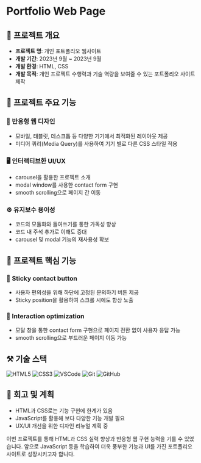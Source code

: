 # Portfolio Web Page

## 📆 프로젝트 개요

- **프로젝트 명**: 개인 포트폴리오 웹사이트  
- **개발 기간**: 2023년 9월 ~ 2023년 9월
- **개발 환경**: HTML, CSS
- **개발 목적**: 개인 프로젝트 수행력과 기술 역량을 보여줄 수 있는 포트폴리오 사이트 제작

## 🎯 프로젝트 주요 기능

### 📐 반응형 웹 디자인

- 모바일, 태블릿, 데스크톱 등 다양한 기기에서 최적화된 레이아웃 제공  
- 미디어 쿼리(Media Query)를 사용하여 기기 별로 다른 CSS 스타일 적용

### 🖥️ 인터랙티브한 UI/UX

- carousel을 활용한 프로젝트 소개
- modal window를 사용한 contact form 구현
- smooth scrolling으로 페이지 간 이동

### ⚙️ 유지보수 용이성  

- 코드의 모듈화와 들여쓰기를 통한 가독성 향상
- 코드 내 주석 추가로 이해도 증대
- carousel 및 modal 기능의 재사용성 확보

## 💎 프로젝트 핵심 기능

### 📌 Sticky contact button

- 사용자 편의성을 위해 하단에 고정된 문의하기 버튼 제공
- Sticky position을 활용하여 스크롤 시에도 항상 노출

### 💬 Interaction optimization

- 모달 창을 통한 contact form 구현으로 페이지 전환 없이 사용자 응답 가능  
- smooth scrolling으로 부드러운 페이지 이동 가능

## ⚒️ 기술 스택

![HTML5](https://img.shields.io/badge/HTML5-E34F26?style=flat-square&logo=HTML5&logoColor=white)
![CSS3](https://img.shields.io/badge/CSS3-1572B6?style=flat-square&logo=CSS3&logoColor=white)
![VSCode](https://img.shields.io/badge/VSCode-007ACC?style=flat-square&logo=Visual%20Studio%20Code&logoColor=white)
![Git](https://img.shields.io/badge/Git-F05032?style=flat-square&logo=Git&logoColor=white)
![GitHub](https://img.shields.io/badge/GitHub-181717?style=flat-square&logo=GitHub&logoColor=white)

## 📝 회고 및 계획

- HTML과 CSS로는 기능 구현에 한계가 있음
- JavaScript를 활용해 보다 다양한 기능 개발 필요
- UX/UI 개선을 위한 디자인 리뉴얼 계획 중  

이번 프로젝트를 통해 HTML과 CSS 실력 향상과 반응형 웹 구현 능력을 기를 수 있었습니다. 앞으로 JavaScript 등을 학습하여 더욱 풍부한 기능과 UI를 가진 포트폴리오 사이트로 성장시키고자 합니다.